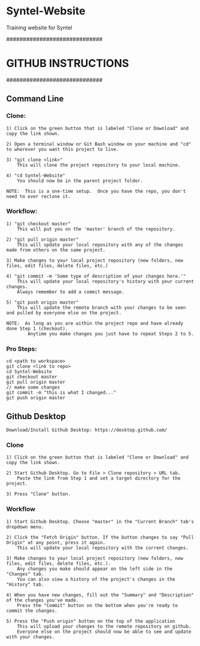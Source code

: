 # Syntel-Website
Training website for Syntel


#############################
#    GITHUB INSTRUCTIONS    #
#############################

## Command Line
	
### Clone:
	1) Click on the green button that is labeled "Clone or Download" and copy the link shown.

	2) Open a terminal window or Git Bash window on your machine and "cd" to wherever you want this project to live.

	3) "git clone <link>"
		This will clone the project repository to your local machine.

	4) "cd Syntel-Website"
		You should now be in the parent project folder.

	NOTE:  This is a one-time setup.  Once you have the repo, you don't need to ever reclone it.

### Workflow:
	1) "git checkout master"
		This will put you on the 'master' branch of the repository.

	2) "git pull origin master"
		This will update your local repository with any of the changes made from others on the same project.

	3) Make changes to your local project repository (new folders, new files, edit files, delete files, etc.)

	4) "git commit -m 'Some type of description of your changes here.'"
		This will update your local repository's history with your current changes.
		Always remember to add a commit message.

	5) "git push origin master"
		This will update the remote branch with your changes to be seen and pulled by everyone else on the project.

	NOTE:  As long as you are within the project repo and have already done Step 1 (checkout).
			Anytime you make changes you just have to repeat Steps 2 to 5.

### Pro Steps:
	cd <path to workspace>
	git clone <link to repo>
	cd Syntel-Website
	git checkout master
	git pull origin master
	// make some changes
	git commit -m "this is what I changed..."
	git push origin master


## Github Desktop
	
	Download/Install Github Desktop: https://desktop.github.com/

### Clone
	1) Click on the green button that is labeled "Clone or Download" and copy the link shown.
	
	2) Start Github Desktop. Go to File > Clone repository > URL tab. 
		Paste the link from Step 1 and set a target directory for the project.

	3) Press "Clone" button.

### Workflow
	1) Start Github Desktop. Choose "master" in the "Current Branch" tab's dropdown menu.

	2) Click the "Fetch Origin" button. If the button changes to say "Pull Origin" at any point, press it again.  
		This will update your local repository with the current changes.

	3) Make changes to your local project repository (new folders, new files, edit files, delete files, etc.).  
		Any changes you make should appear on the left side in the "Changes" tab.  
		You can also view a history of the project's changes in the "History" tab.

	4) When you have new changes, fill out the "Summary" and "Description" of the changes you've made. 
		Press the "Commit" button on the bottom when you're ready to commit the changes.

	5) Press the "Push origin" button on the top of the application
		This will upload your changes to the remote repository on github. 
		Everyone else on the project should now be able to see and update with your changes.


